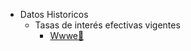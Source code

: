 - Datos Historicos
	- Tasas de interés efectivas vigentes
		- [Wwwe🔗](https://contenido.bce.fin.ec/documentos/Estadisticas/SectorMonFin/TasasInteres/TasasHistorico.htm)